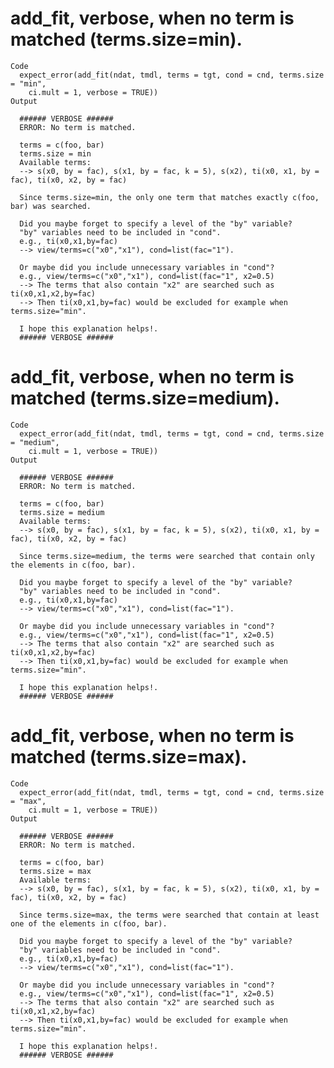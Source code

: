 # add_fit, verbose, when no term is matched (terms.size=min).

    Code
      expect_error(add_fit(ndat, tmdl, terms = tgt, cond = cnd, terms.size = "min",
        ci.mult = 1, verbose = TRUE))
    Output
      
      ###### VERBOSE ######
      ERROR: No term is matched.
      
      terms = c(foo, bar)
      terms.size = min
      Available terms:
      --> s(x0, by = fac), s(x1, by = fac, k = 5), s(x2), ti(x0, x1, by = fac), ti(x0, x2, by = fac)
      
      Since terms.size=min, the only one term that matches exactly c(foo, bar) was searched.
      
      Did you maybe forget to specify a level of the "by" variable?
      "by" variables need to be included in "cond".
      e.g., ti(x0,x1,by=fac)
      --> view/terms=c("x0","x1"), cond=list(fac="1").
      
      Or maybe did you include unnecessary variables in "cond"?
      e.g., view/terms=c("x0","x1"), cond=list(fac="1", x2=0.5)
      --> The terms that also contain "x2" are searched such as ti(x0,x1,x2,by=fac)
      --> Then ti(x0,x1,by=fac) would be excluded for example when terms.size="min".
      
      I hope this explanation helps!.
      ###### VERBOSE ######
      

# add_fit, verbose, when no term is matched (terms.size=medium).

    Code
      expect_error(add_fit(ndat, tmdl, terms = tgt, cond = cnd, terms.size = "medium",
        ci.mult = 1, verbose = TRUE))
    Output
      
      ###### VERBOSE ######
      ERROR: No term is matched.
      
      terms = c(foo, bar)
      terms.size = medium
      Available terms:
      --> s(x0, by = fac), s(x1, by = fac, k = 5), s(x2), ti(x0, x1, by = fac), ti(x0, x2, by = fac)
      
      Since terms.size=medium, the terms were searched that contain only the elements in c(foo, bar).
      
      Did you maybe forget to specify a level of the "by" variable?
      "by" variables need to be included in "cond".
      e.g., ti(x0,x1,by=fac)
      --> view/terms=c("x0","x1"), cond=list(fac="1").
      
      Or maybe did you include unnecessary variables in "cond"?
      e.g., view/terms=c("x0","x1"), cond=list(fac="1", x2=0.5)
      --> The terms that also contain "x2" are searched such as ti(x0,x1,x2,by=fac)
      --> Then ti(x0,x1,by=fac) would be excluded for example when terms.size="min".
      
      I hope this explanation helps!.
      ###### VERBOSE ######
      

# add_fit, verbose, when no term is matched (terms.size=max).

    Code
      expect_error(add_fit(ndat, tmdl, terms = tgt, cond = cnd, terms.size = "max",
        ci.mult = 1, verbose = TRUE))
    Output
      
      ###### VERBOSE ######
      ERROR: No term is matched.
      
      terms = c(foo, bar)
      terms.size = max
      Available terms:
      --> s(x0, by = fac), s(x1, by = fac, k = 5), s(x2), ti(x0, x1, by = fac), ti(x0, x2, by = fac)
      
      Since terms.size=max, the terms were searched that contain at least one of the elements in c(foo, bar).
      
      Did you maybe forget to specify a level of the "by" variable?
      "by" variables need to be included in "cond".
      e.g., ti(x0,x1,by=fac)
      --> view/terms=c("x0","x1"), cond=list(fac="1").
      
      Or maybe did you include unnecessary variables in "cond"?
      e.g., view/terms=c("x0","x1"), cond=list(fac="1", x2=0.5)
      --> The terms that also contain "x2" are searched such as ti(x0,x1,x2,by=fac)
      --> Then ti(x0,x1,by=fac) would be excluded for example when terms.size="min".
      
      I hope this explanation helps!.
      ###### VERBOSE ######
      

